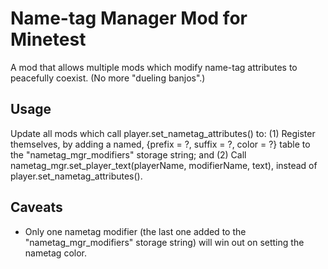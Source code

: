 # Name-tag Manager Mod for Minetest
A mod that allows multiple mods which modify name-tag attributes to peacefully coexist. (No more "dueling banjos".)

## Usage
Update all mods which call player.set_nametag_attributes() to:
	(1) Register themselves, by adding a named, {prefix = ?, suffix = ?, color = ?} table to the "nametag_mgr_modifiers" storage string; and
	(2) Call nametag_mgr.set_player_text(playerName, modifierName, text), instead of player.set_nametag_attributes().

## Caveats
- Only one nametag modifier (the last one added to the "nametag_mgr_modifiers" storage string) will win out on setting the nametag color.
